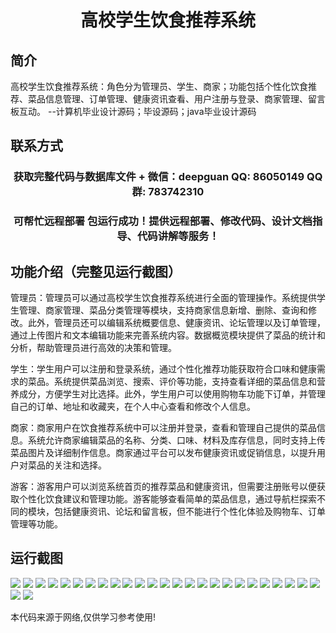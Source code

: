 <p><h1 align="center">高校学生饮食推荐系统</h1></p>

## 简介
高校学生饮食推荐系统：角色分为管理员、学生、商家；功能包括个性化饮食推荐、菜品信息管理、订单管理、健康资讯查看、用户注册与登录、商家管理、留言板互动。    --计算机毕业设计源码；毕设源码；java毕业设计源码


## 联系方式
<p><h3 align="center">获取完整代码与数据库文件 + 微信：deepguan QQ: 86050149 QQ群: 783742310</h3></p>
<p><h3 align="center">可帮忙远程部署 包运行成功！提供远程部署、修改代码、设计文档指导、代码讲解等服务！</h3></p>

## 功能介绍（完整见运行截图）
管理员：管理员可以通过高校学生饮食推荐系统进行全面的管理操作。系统提供学生管理、商家管理、菜品分类管理等模块，支持商家信息新增、删除、查询和修改。此外，管理员还可以编辑系统概要信息、健康资讯、论坛管理以及订单管理，通过上传图片和文本编辑功能来完善系统内容。数据概览模块提供了菜品的统计和分析，帮助管理员进行高效的决策和管理。

学生：学生用户可以注册和登录系统，通过个性化推荐功能获取符合口味和健康需求的菜品。系统提供菜品浏览、搜索、评价等功能，支持查看详细的菜品信息和营养成分，方便学生对比选择。此外，学生用户可以使用购物车功能下订单，并管理自己的订单、地址和收藏夹，在个人中心查看和修改个人信息。

商家：商家用户在饮食推荐系统中可以注册并登录，查看和管理自己提供的菜品信息。系统允许商家编辑菜品的名称、分类、口味、材料及库存信息，同时支持上传菜品图片及详细制作信息。商家通过平台可以发布健康资讯或促销信息，以提升用户对菜品的关注和选择。

游客：游客用户可以浏览系统首页的推荐菜品和健康资讯，但需要注册账号以便获取个性化饮食建议和管理功能。游客能够查看简单的菜品信息，通过导航栏探索不同的模块，包括健康资讯、论坛和留言板，但不能进行个性化体验及购物车、订单管理等功能。


## 运行截图
![](img/001.jpg)
![](img/002.jpg)
![](img/003.jpg)
![](img/004.jpg)
![](img/005.jpg)
![](img/006.jpg)
![](img/007.jpg)
![](img/008.jpg)
![](img/009.jpg)
![](img/010.jpg)
![](img/011.jpg)
![](img/012.jpg)
![](img/013.jpg)
![](img/014.jpg)
![](img/015.jpg)
![](img/016.jpg)
![](img/017.jpg)
![](img/018.jpg)
![](img/019.jpg)
![](img/020.jpg)
![](img/021.jpg)
![](img/022.jpg)
![](img/023.jpg)
![](img/024.jpg)
![](img/025.jpg)
![](img/026.jpg)
![](img/027.jpg)

<p>本代码来源于网络,仅供学习参考使用!</p>

